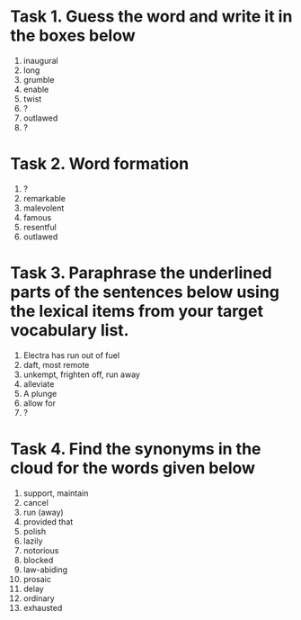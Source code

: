 # Task 1. Guess the word and write it in the boxes below
1) inaugural
2) long
3) grumble
4) enable
5) twist
6) ?
7) outlawed
8) ?
# Task 2. Word formation 
1) ?
2) remarkable
3) malevolent
4) famous
5) resentful
6) outlawed
# Task 3. Paraphrase the underlined parts of the sentences below using the lexical items from your target vocabulary list.
1) Electra has run out of fuel
2) daft, most remote
3) unkempt, frighten off, run away
4) alleviate
5) A plunge
6) allow for
7) ?
# Task 4. Find the synonyms in the cloud for the words given below
1) support, maintain
2) cancel
3) run (away)
4) provided that
5) polish
6) lazily
7) notorious
8) blocked
9) law-abiding
10) prosaic
11) delay
12) ordinary
13) exhausted
